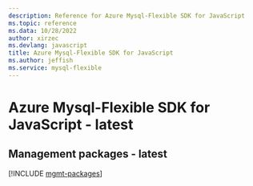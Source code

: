 ```yaml
---
description: Reference for Azure Mysql-Flexible SDK for JavaScript
ms.topic: reference
ms.data: 10/28/2022
author: xirzec
ms.devlang: javascript
title: Azure Mysql-Flexible SDK for JavaScript
ms.author: jeffish
ms.service: mysql-flexible
---
```

# Azure Mysql-Flexible SDK for JavaScript - latest

## Management packages - latest
[!INCLUDE [mgmt-packages](mysql-flexible-mgmt-index.md)]